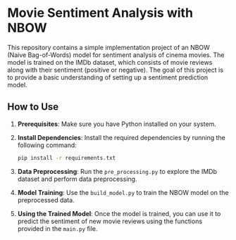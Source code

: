 # Movie Sentiment Analysis with NBOW

This repository contains a simple implementation project of an NBOW (Naive Bag-of-Words) model for sentiment analysis of cinema movies. The model is trained on the IMDb dataset, which consists of movie reviews along with their sentiment (positive or negative). The goal of this project is to provide a basic understanding of setting up a sentiment prediction model.

## How to Use

1. **Prerequisites**: Make sure you have Python installed on your system.

2. **Install Dependencies**: Install the required dependencies by running the following command:
    ```bash
    pip install -r requirements.txt
    ```

3. **Data Preprocessing**: Run the `pre_processing.py` to explore the IMDb dataset and perform data preprocessing.

4. **Model Training**: Use the `build_model.py` to train the NBOW model on the preprocessed data.

5. **Using the Trained Model**: Once the model is trained, you can use it to predict the sentiment of new movie reviews using the functions provided in the `main.py` file.
